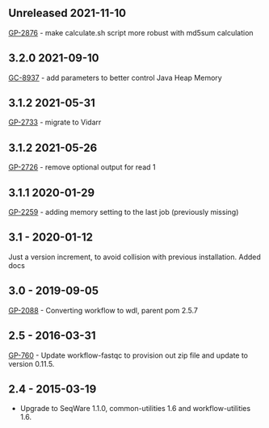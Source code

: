## Unreleased 2021-11-10
[GP-2876](https://jira.oicr.on.ca/browse/GP-2876) - make calculate.sh script more robust with md5sum calculation
## 3.2.0 2021-09-10
[GC-8937](https://jira.oicr.on.ca/browse/GC-8937) - add parameters to better control Java Heap Memory
## 3.1.2 2021-05-31
[GP-2733](https://jira.oicr.on.ca/browse/GP-2733) - migrate to Vidarr
## 3.1.2 2021-05-26
[GP-2726](https://jira.oicr.on.ca/browse/GP-2726) - remove optional output for read 1
## 3.1.1 2020-01-29
[GP-2259](https://jira.oicr.on.ca/browse/GP-2259) - adding memory setting to the last job (previously missing)
## 3.1 - 2020-01-12
Just a version increment, to avoid collision with previous installation. Added docs
## 3.0 - 2019-09-05
[GP-2088](https://jira.oicr.on.ca/browse/GP-2088) - Converting workflow to wdl, parent pom 2.5.7
## 2.5 - 2016-03-31
[GP-760](https://jira.oicr.on.ca/browse/GP-760) - Update workflow-fastqc to provision out zip file and update to version 0.11.5.
## 2.4 - 2015-03-19
- Upgrade to SeqWare 1.1.0, common-utilities 1.6 and workflow-utilities 1.6.
